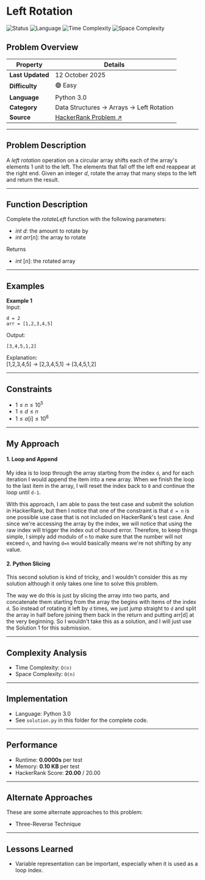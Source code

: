 # Left Rotation

![Status](https://img.shields.io/badge/Status-Solved-brightgreen)
![Language](https://img.shields.io/badge/Language-Python-blue)
![Time Complexity](https://img.shields.io/badge/Time%20Complexity-O(n)-beige)
![Space Complexity](https://img.shields.io/badge/Space%20Complexity-O(n)-9cf)

## Problem Overview

| Property | Details |
|----------|---------|
| **Last Updated** | 12 October 2025 |
| **Difficulty** | 🟢 Easy |
| **Language** | Python 3.0 |
| **Category** | Data Structures → Arrays → Left Rotation |
| **Source** | [HackerRank Problem ↗](https://www.hackerrank.com/challenges/array-left-rotation/problem) |

---

## Problem Description
A $left\ rotation$ operation on a circular array shifts each of the array's elements $1$ unit to the left. The elements that fall off the left end reappear at the right end. Given an integer $d$, rotate the array that many steps to the left and return the result.

---

## Function Description
Complete the $rotateLeft$ function with the following parameters:
* $int\ d$: the amount to rotate by
* $int\ arr[n]$: the array to rotate

Returns
* $int\ [n]$: the rotated array

---

## Examples
**Example 1**  
Input: <br/>
```
d = 2
arr = [1,2,3,4,5]
```

Output: <br/>
```
[3,4,5,1,2]
```

Explanation: <br/>
[1,2,3,4,5] → [2,3,4,5,1] → [3,4,5,1,2]

---

## Constraints
* $1 \leq n \leq 10^5$
* $1 \leq d \leq n$
* $1 \leq a[i] \leq 10^6$

---

## My Approach

#### 1. Loop and Append
My idea is to loop through the array starting from the index `d`, and for each iteration I would append the item into a new array. When we finish the loop to the last item in the array, I will reset the index back to `0` and continue the loop until `d-1`.

With this approach, I am able to pass the test case and submit the solution in HackerRank, but then I notice that one of the constraint is that `d = n` is one possible use case that is not included on HackerRank's test case. And since we're accessing the array by the index, we will notice that using the raw index will trigger the index out of bound error. Therefore, to keep things simple, I simply add modulo of `n` to make sure that the number will not exceed `n`, and having `d=n` would basically means we're not shifting by any value.

#### 2. Python Slicing
This second solution is kind of tricky, and I wouldn't consider this as my solution although it only takes one line to solve this problem.

The way we do this is just by slicing the array into two parts, and concatenate them starting from the array the begins with items of the index `d`. So instead of rotating it left by `d` times, we just jump straight to `d` and split the array in half before joining them back in the return and putting arr[d] at the very beginning. So I wouldn't take this as a solution, and I will just use the Solution 1 for this submission.

---

## Complexity Analysis
* Time Complexity: `O(n)`
* Space Complexity: `O(n)`

---

## Implementation
* Language: Python 3.0
* See `solution.py` in this folder for the complete code.

---

## Performance
* Runtime: **0.0000s** per test
* Memory: **0.10 KB** per test
* HackerRank Score: **20.00** / 20.00

---

## Alternate Approaches
These are some alternate approaches to this problem:
* Three-Reverse Technique

---

## Lessons Learned
* Variable representation can be important, especially when it is used as a loop index.
